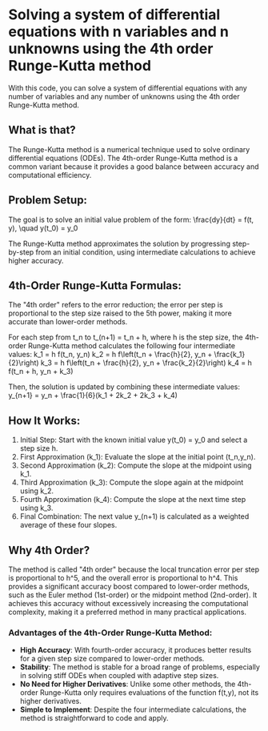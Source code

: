 # Solving a system of differential equations with n variables and n unknowns using the 4th order Runge-Kutta method

With this code, you can solve a system of differential equations with any number of variables and any number of unknowns using the 4th order Runge-Kutta method.

## What is that? 
The Runge-Kutta method is a numerical technique used to solve ordinary differential equations (ODEs). The 4th-order Runge-Kutta method is a common variant because it provides a good balance between accuracy and computational efficiency.

## Problem Setup:
The goal is to solve an initial value problem of the form:
\frac{dy}{dt} = f(t, y), \quad y(t_0) = y_0

The Runge-Kutta method approximates the solution by progressing step-by-step from an initial condition, using intermediate calculations to achieve higher accuracy.

## 4th-Order Runge-Kutta Formulas:

The "4th order" refers to the error reduction; the error per step is proportional to the step size raised to the 5th power, making it more accurate than lower-order methods.

For each step from t_n to t_(n+1) = t_n + h, where h is the step size, the 4th-order Runge-Kutta method calculates the following four intermediate values:
k_1 = h f(t_n, y_n)
k_2 = h f\left(t_n + \frac{h}{2}, y_n + \frac{k_1}{2}\right)
k_3 = h f\left(t_n + \frac{h}{2}, y_n + \frac{k_2}{2}\right)
k_4 = h f(t_n + h, y_n + k_3)

Then, the solution is updated by combining these intermediate values:
y_{n+1} = y_n + \frac{1}{6}(k_1 + 2k_2 + 2k_3 + k_4)

## How It Works: 
1. Initial Step: Start with the known initial value y(t_0) = y_0 and select a step size h.
2. First Approximation (k_1): Evaluate the slope at the initial point (t_n,y_n).
3. Second Approximation (k_2): Compute the slope at the midpoint using k_1.
4. Third Approximation (k_3): Compute the slope again at the midpoint using k_2.
5. Fourth Approximation (k_4): Compute the slope at the next time step using k_3.
6. Final Combination: The next value y_(n+1) is calculated as a weighted average of these four slopes.

## Why 4th Order?
The method is called "4th order" because the local truncation error per step is proportional to h^5, and the overall error is proportional to h^4. This provides a significant accuracy boost compared to lower-order methods, such as the Euler method (1st-order) or the midpoint method (2nd-order). It achieves this accuracy without excessively increasing the computational complexity, making it a preferred method in many practical applications.


### Advantages of the 4th-Order Runge-Kutta Method:

* **High Accuracy**: With fourth-order accuracy, it produces better results for a given step size compared to lower-order methods.
* **Stability**: The method is stable for a broad range of problems, especially in solving stiff ODEs when coupled with adaptive step sizes.
* **No Need for Higher Derivatives**: Unlike some other methods, the 4th-order Runge-Kutta only requires evaluations of the function f(t,y), not its higher derivatives.
* **Simple to Implement**: Despite the four intermediate calculations, the method is straightforward to code and apply.
